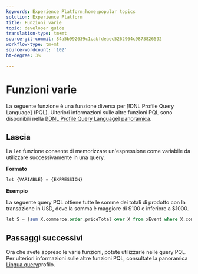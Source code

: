 ```yaml
---
keywords: Experience Platform;home;popular topics
solution: Experience Platform
title: Funzioni varie
topic: developer guide
translation-type: tm+mt
source-git-commit: 84a5b992639c1cabfdeaec5262964c9873826592
workflow-type: tm+mt
source-wordcount: '102'
ht-degree: 3%

---
```



# Funzioni varie

La seguente funzione è una funzione diversa per [!DNL Profile Query Language] (PQL). Ulteriori informazioni sulle altre funzioni PQL sono disponibili nella [[!DNL Profile Query Language] panoramica](./overview.md).

## Lascia

La `let` funzione consente di memorizzare un&#39;espressione come variabile da utilizzare successivamente in una query.

**Formato**

```sql
let {VARIABLE} = {EXPRESSION}
```

**Esempio**

La seguente query PQL ottiene tutte le somme dei totali di prodotto con la transazione in USD, dove la somma è maggiore di $100 e inferiore a $1000.

```sql
let S = (sum X.commerce.order.priceTotal over X from xEvent where X.commerce.order.currencyCode = "USD") in (S > 100 and S < 1000)
```

## Passaggi successivi

Ora che avete appreso le varie funzioni, potete utilizzarle nelle query PQL. Per ulteriori informazioni sulle altre funzioni PQL, consultate la panoramica [Lingua query](./overview.md)profilo.
